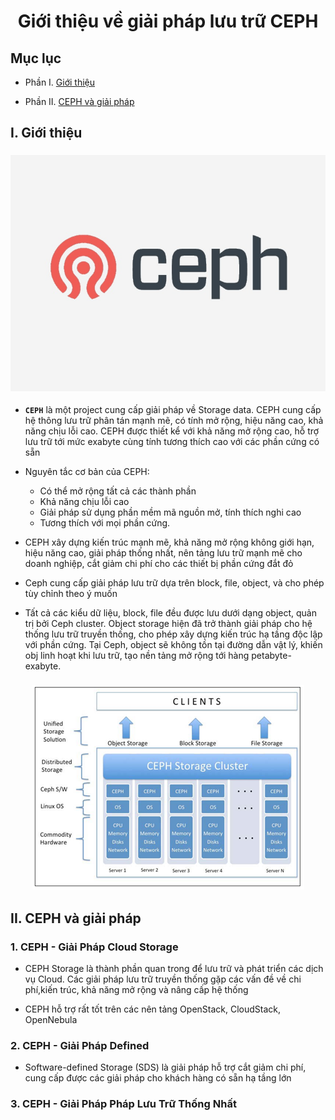 <h1 align="center">Giới thiệu về giải pháp lưu trữ CEPH</h1>

## Mục lục
- Phần I. [Giới thiệu](#gioithieu)

- Phần II. [CEPH và giải pháp](#giaiphap)


## I. <a name="gioithieu"></a>Giới thiệu

<h3 align="center"><img src="../../03-Images/document/1.png"></h3>

- **`CEPH`** là một project cung cấp giải pháp về Storage data. CEPH cung cấp hệ thông lưu trữ phân tán mạnh mẽ, có tính mở rộng, hiệu năng cao, khả năng chịu lỗi cao. CEPH được thiết kể  với khả năng mở rộng cao, hỗ trợ lưu trữ tới mức exabyte cùng tính tương thích cao với các phần cứng có sẵn

- Nguyên tắc cơ bản của CEPH:
  - Có thể mở rộng tất cả các thành phần
  - Khả năng chịu lỗi cao
  - Giải pháp sử dụng phần mềm mã nguồn mở, tính thích nghi cao
  - Tương thích với mọi phần cứng.

- CEPH xây dựng kiến trúc mạnh mẽ, khả năng mở rộng không giới hạn, hiệu năng cao, giải pháp thống nhất, nên tảng lưu trữ mạnh mẽ cho doanh nghiệp, cắt giảm chi phí cho các thiết bị phần cứng đắt đỏ

- Ceph cung cấp giải pháp lưu trữ dựa trên block, file, object, và cho phép tùy chỉnh theo ý muốn

- Tất cả các kiểu dữ liệu, block, file đều được lưu dưới dạng object, quản trị bởi Ceph cluster. Object storage hiện đã trở thành giải pháp cho hệ thống lưu trữ truyền thống, cho phép xây dựng kiến trúc hạ tầng độc lập với phần cứng. Tại Ceph, object sẽ không tồn tại đường dẫn vật lý, khiến obj linh hoạt khi lưu trữ, tạo nền tảng mở rộng tới hàng petabyte-exabyte.

<h3 align="center"><img src="../../03-Images/document/74.png"></h3>

## II. <a name="giaiphap"></a>CEPH và giải pháp

### 1. <a name="CloudStorage"></a>CEPH - Giải Pháp Cloud Storage

- CEPH Storage là thành phần quan trong để lưu trữ và phát triển các dịch vụ Cloud. Các giải pháp lưu trữ truyền thống gặp các vấn đề về chi phí,kiến trúc, khả năng mở rộng và nâng cấp hệ thống

- CEPH hỗ trợ rất tốt trên các nên tảng OpenStack, CloudStack, OpenNebula

### 2. <a name="Defined"></a>CEPH - Giải Pháp Defined

- Software-defined Storage (SDS) là giải pháp hỗ trợ cắt giảm chi phí, cung cấp được các giải pháp cho khách hàng có sẵn hạ tầng lớn

### 3. <a name="1"></a>CEPH - Giải Pháp Pháp Lưu Trữ Thống Nhất